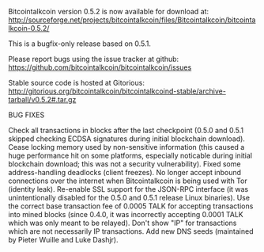 Bitcointalkcoin version 0.5.2 is now available for download at:
http://sourceforge.net/projects/bitcointalkcoin/files/Bitcointalkcoin/bitcointalkcoin-0.5.2/

This is a bugfix-only release based on 0.5.1.

Please report bugs using the issue tracker at github:
https://github.com/bitcointalkcoin/bitcointalkcoin/issues

Stable source code is hosted at Gitorious:
http://gitorious.org/bitcointalkcoin/bitcointalkcoind-stable/archive-tarball/v0.5.2#.tar.gz

BUG FIXES

Check all transactions in blocks after the last checkpoint (0.5.0 and 0.5.1 skipped checking ECDSA signatures during initial blockchain download).
Cease locking memory used by non-sensitive information (this caused a huge performance hit on some platforms, especially noticable during initial blockchain download; this was
not a security vulnerability).
Fixed some address-handling deadlocks (client freezes).
No longer accept inbound connections over the internet when Bitcointalkcoin is being used with Tor (identity leak).
Re-enable SSL support for the JSON-RPC interface (it was unintentionally disabled for the 0.5.0 and 0.5.1 release Linux binaries).
Use the correct base transaction fee of 0.0005 TALK for accepting transactions into mined blocks (since 0.4.0, it was incorrectly accepting 0.0001 TALK which was only meant to be relayed).
Don't show "IP" for transactions which are not necessarily IP transactions.
Add new DNS seeds (maintained by Pieter Wuille and Luke Dashjr).
